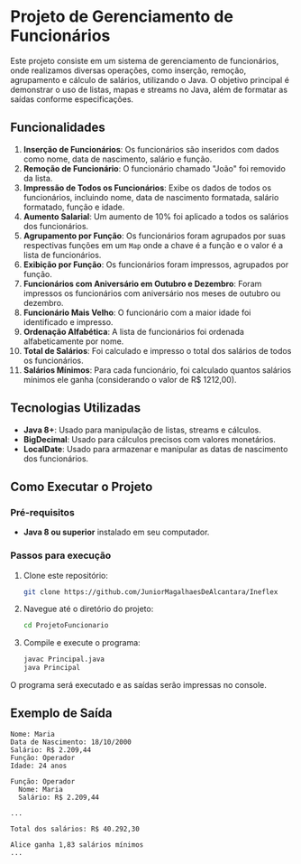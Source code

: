 # Projeto de Gerenciamento de Funcionários

Este projeto consiste em um sistema de gerenciamento de funcionários, onde realizamos diversas operações, como inserção, remoção, agrupamento e cálculo de salários, utilizando o Java. O objetivo principal é demonstrar o uso de listas, mapas e streams no Java, além de formatar as saídas conforme especificações.

## Funcionalidades

1. **Inserção de Funcionários**: Os funcionários são inseridos com dados como nome, data de nascimento, salário e função.
2. **Remoção de Funcionário**: O funcionário chamado "João" foi removido da lista.
3. **Impressão de Todos os Funcionários**: Exibe os dados de todos os funcionários, incluindo nome, data de nascimento formatada, salário formatado, função e idade.
4. **Aumento Salarial**: Um aumento de 10% foi aplicado a todos os salários dos funcionários.
5. **Agrupamento por Função**: Os funcionários foram agrupados por suas respectivas funções em um `Map` onde a chave é a função e o valor é a lista de funcionários.
6. **Exibição por Função**: Os funcionários foram impressos, agrupados por função.
7. **Funcionários com Aniversário em Outubro e Dezembro**: Foram impressos os funcionários com aniversário nos meses de outubro ou dezembro.
8. **Funcionário Mais Velho**: O funcionário com a maior idade foi identificado e impresso.
9. **Ordenação Alfabética**: A lista de funcionários foi ordenada alfabeticamente por nome.
10. **Total de Salários**: Foi calculado e impresso o total dos salários de todos os funcionários.
11. **Salários Mínimos**: Para cada funcionário, foi calculado quantos salários mínimos ele ganha (considerando o valor de R$ 1212,00).

## Tecnologias Utilizadas

- **Java 8+**: Usado para manipulação de listas, streams e cálculos.
- **BigDecimal**: Usado para cálculos precisos com valores monetários.
- **LocalDate**: Usado para armazenar e manipular as datas de nascimento dos funcionários.

## Como Executar o Projeto

### Pré-requisitos

- **Java 8 ou superior** instalado em seu computador.
  
### Passos para execução

1. Clone este repositório:
    ```bash
    git clone https://github.com/JuniorMagalhaesDeAlcantara/Ineflex
    ```
2. Navegue até o diretório do projeto:
    ```bash
    cd ProjetoFuncionario
    ```
3. Compile e execute o programa:
    ```bash
    javac Principal.java
    java Principal
    ```

O programa será executado e as saídas serão impressas no console.

## Exemplo de Saída

```plaintext
Nome: Maria
Data de Nascimento: 18/10/2000
Salário: R$ 2.209,44
Função: Operador
Idade: 24 anos

Função: Operador
  Nome: Maria
  Salário: R$ 2.209,44

...

Total dos salários: R$ 40.292,30

Alice ganha 1,83 salários mínimos
...
